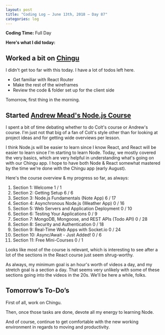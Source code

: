 ```yaml
---
layout: post
title: "Coding Log — June 13th, 2018 — Day 87"
categories: log
---
```


**Coding Time:** Full Day

**Here's what I did today:**

## Worked a bit on [Chingu](http://chingu.io)

I didn't get too far with this today. I have a lot of todos left here.

- Get familiar with React Router
- Make the rest of the wireframes
- Review the code & folder set up for the client side

Tomorrow, first thing in the morning.

## Started [Andrew Mead's Node.js Course](https://www.udemy.com/the-complete-nodejs-developer-course-2)

I spent a bit of time debating whether to do Colt's course or Andrew's course. I'm just not that big of a fan of Colt's style other than for looking at project ideas and for getting wide overviews per lesson. 

I think Node.js will be easier to learn since I know React, and React will be easier to learn since I'm starting to learn Node. Today, we mostly covered the very basics, which are very helpful in understanding what's going on with our Chingu app. I hope to have both Node & React somewhat mastered by the time we're done with the Chingu app (early August).

Here's the course overview & my progress so far, as always:

1. Section 1: Welcome 1 / 1
1. Section 2: Getting Setup 6 / 6
1. Section 3: Node.js Fundamentals (Note App) 6 / 17
1. Section 4: Asynchronous Node.js (Weather App) 0 / 16
1. Section 5: Web Servers and Application Deployment 0 / 10
1. Section 6: Testing Your Applications 0 / 9
1. Section 7: MongoDB, Mongoose, and REST APIs (Todo API) 0 / 28
1. Section 8: Security and Authentication 0 / 18
1. Section 9: Real-Time Web Apps with Socket.io 0 / 24
1. Section 10: Async/Await - Just Added! 0 / 6
1. Section 11: Free Mini-Courses 0 / 1

Looks like most of the course is relevant, which is interesting to see after a lot of the sections in the React course just seem shrug-worthy. 

As always, my minimum goal is an hour's worth of videos a day, and my stretch goal is a section a day. That seems very unlikely with some of these sections going into the videos in the 20s. We'll be here a while, folks. 

## Tomorrow’s To-Do’s

First of all, work on Chingu.

Then, once those tasks are done, devote all my energy to learning Node.

And of course, continue to get comfortable with the new working environment in regards to moving and productivity. 
